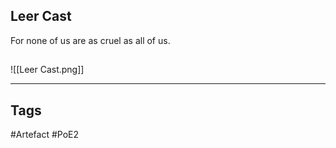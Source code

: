 ## Leer Cast
For none of us are as cruel as all of us.
##
![[Leer Cast.png]]

---
## Tags
#Artefact
#PoE2